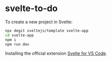 # svelte-to-do
To create a new project in Svelte:
```bash
npx degit sveltejs/template svelte-app
cd svelte-app
npm i
npm run dev
```
Installing the official extension [Svelte for VS Code](https://marketplace.visualstudio.com/items?itemName=svelte.svelte-vscode).